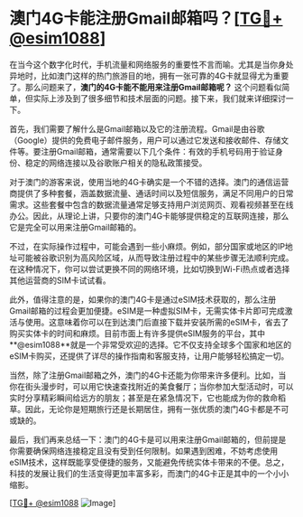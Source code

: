 # 澳门4G卡能注册Gmail邮箱吗？[[TG💪+ @esim1088](https://t.me/s/esim1088)]

在当今这个数字化时代，手机流量和网络服务的重要性不言而喻。尤其是当你身处异地时，比如澳门这样的热门旅游目的地，拥有一张可靠的4G卡就显得尤为重要了。那么问题来了，**澳门的4G卡能不能用来注册Gmail邮箱呢？** 这个问题看似简单，但实际上涉及到了很多细节和技术层面的问题。接下来，我们就来详细探讨一下。

首先，我们需要了解什么是Gmail邮箱以及它的注册流程。Gmail是由谷歌（Google）提供的免费电子邮件服务，用户可以通过它发送和接收邮件、存储文件等。要注册Gmail邮箱，通常需要以下几个条件：有效的手机号码用于验证身份、稳定的网络连接以及谷歌账户相关的隐私政策接受。

对于澳门的游客来说，使用当地的4G卡确实是一个不错的选择。澳门的通信运营商提供了多种套餐，涵盖数据流量、通话时间以及短信服务，满足不同用户的日常需求。这些套餐中包含的数据流量通常足够支持用户浏览网页、观看视频甚至在线办公。因此，从理论上讲，只要你的澳门4G卡能够提供稳定的互联网连接，那么它是完全可以用来注册Gmail邮箱的。

不过，在实际操作过程中，可能会遇到一些小麻烦。例如，部分国家或地区的IP地址可能被谷歌识别为高风险区域，从而导致注册过程中的某些步骤无法顺利完成。在这种情况下，你可以尝试更换不同的网络环境，比如切换到Wi-Fi热点或者选择其他运营商的SIM卡试试看。

此外，值得注意的是，如果你的澳门4G卡是通过eSIM技术获取的，那么注册Gmail邮箱的过程会更加便捷。eSIM是一种虚拟SIM卡，无需实体卡片即可完成激活与使用。这意味着你可以在到达澳门后直接下载并安装所需的eSIM卡，省去了购买实体卡的时间和麻烦。目前市面上有许多提供eSIM服务的平台，其中**@esim1088**就是一个非常受欢迎的选择。它不仅支持全球多个国家和地区的eSIM卡购买，还提供了详尽的操作指南和客服支持，让用户能够轻松搞定一切。

当然，除了注册Gmail邮箱之外，澳门的4G卡还能为你带来许多便利。比如，当你在街头漫步时，可以用它快速查找附近的美食餐厅；当你参加大型活动时，可以实时分享精彩瞬间给远方的朋友；甚至是在紧急情况下，它也能成为你的救命稻草。因此，无论你是短期旅行还是长期居住，拥有一张优质的澳门4G卡都是不可或缺的。

最后，我们再来总结一下：澳门的4G卡是可以用来注册Gmail邮箱的，但前提是你需要确保网络连接稳定且没有受到任何限制。如果遇到困难，不妨考虑使用eSIM技术，这样既能享受便捷的服务，又能避免传统实体卡带来的不便。总之，科技的发展让我们的生活变得更加丰富多彩，而澳门的4G卡正是其中的一个小小缩影。

[[TG💪+ @esim1088](https://t.me/s/esim1088) ![Image](https://i.postimg.cc/4NQfJmqS/Snipaste-2025-05-13-00-14-12.png)]